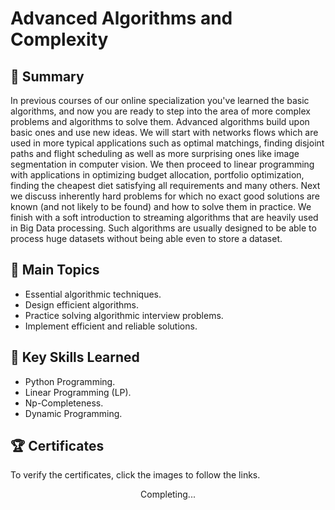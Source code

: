# Advanced Algorithms and Complexity

## 📄 Summary 
In previous courses of our online specialization you've learned the basic algorithms, and now you are ready to step into the area of more complex problems and algorithms to solve them. Advanced algorithms build upon basic ones and use new ideas. We will start with networks flows which are used in more typical applications such as optimal matchings, finding disjoint paths and flight scheduling as well as more surprising ones like image segmentation in computer vision. We then proceed to linear programming with applications in optimizing budget allocation, portfolio optimization, finding the cheapest diet satisfying all requirements and many others. Next we discuss inherently hard problems for which no exact good solutions are known (and not likely to be found) and how to solve them in practice. We finish with a soft introduction to streaming algorithms that are heavily used in Big Data processing. Such algorithms are usually designed to be able to process huge datasets without being able even to store a dataset.

## 📑 Main Topics 
- Essential algorithmic techniques.
- Design efficient algorithms.
- Practice solving algorithmic interview problems. 
- Implement efficient and reliable solutions. 

## 🔑 Key Skills Learned 
- Python Programming.
- Linear Programming (LP).
- Np-Completeness.
- Dynamic Programming.


## 🏆 Certificates 
To verify the certificates, click the images to follow the links.

<p align="middle">
Completing...
 <!--<a href="https://www.coursera.org/account/accomplishments/verify/33ZAFC3HCDRM"><img src="https://user-images.githubusercontent.com/96287101/204099601-28bc087b-4527-44dc-ba9d-7b9ede8ae0d0.jpg" height="430"></a>-->
</p>

